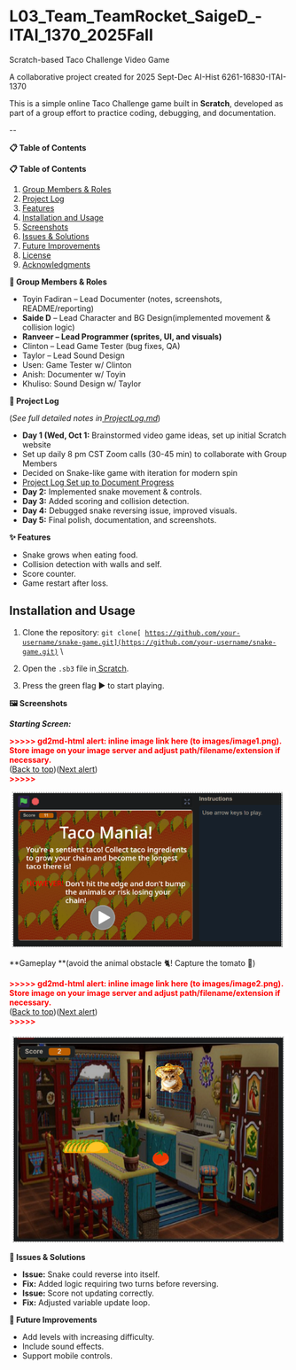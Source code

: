 # L03_Team_TeamRocket_SaigeD_-ITAI_1370_2025Fall
Scratch-based Taco Challenge Video Game 


A collaborative project created for 2025 Sept-Dec AI-Hist 6261-16830-ITAI-1370 

 This is a simple online Taco Challenge game built in **Scratch**, developed as part of a group effort to practice coding, debugging, and documentation. 

--
 

**📋 Table of Contents** 



**📋 Table of Contents**  

1. [Group Members & Roles](#-group-members--roles)  
2. [Project Log](#-project-log)  
3. [Features](#-features)  
4. [Installation and Usage](#installation-and-usage) 
5. [Screenshots](#️-screenshots)  
6. [Issues & Solutions](#-issues--solutions)  
7. [Future Improvements](#-future-improvements)  
8. [License](#-license)  
9. [Acknowledgments](#-acknowledgments)  

 

**👥 Group Members & Roles** 



* Toyin Fadiran – Lead Documenter (notes, screenshots, README/reporting) 
* **Saide D** – Lead Character and BG Design(implemented movement & collision logic) 
* **Ranveer – Lead Programmer (sprites, UI, and visuals)** 
* Clinton – Lead Game Tester (bug fixes, QA) 
* Taylor – Lead Sound Design 
* Usen: Game Tester w/ Clinton 
* Anish: Documenter w/ Toyin 
* Khuliso: Sound Design w/ Taylor 

 

**📆 Project Log** 

(*See full detailed notes in[ ProjectLog.md](https://usc-word-edit.officeapps.live.com/we/ProjectLog.md)*) 



* **Day 1 (Wed, Oct 1:** Brainstormed video game ideas, set up initial Scratch website 
* Set up daily 8 pm CST Zoom calls (30-45 min) to collaborate with Group Members 
* Decided on Snake-like game with iteration for modern spin 
* [Project Log Set up to Document Progress](https://houcomcol-my.sharepoint.com/:w:/g/personal/w218102648_student_hccs_edu/ERtmzf7OcmlJqbKVIW-OsukBtimkNFN7sCSyrPX2AVARyw?e=kQetBu) 
* **Day 2:** Implemented snake movement & controls. 
* **Day 3:** Added scoring and collision detection. 
* **Day 4:** Debugged snake reversing issue, improved visuals. 
* **Day 5:** Final polish, documentation, and screenshots. 

 

**✨ Features** 



* Snake grows when eating food. 
* Collision detection with walls and self. 
* Score counter. 
* Game restart after loss. 

 

## Installation and Usage



1. Clone the repository: <code>git clone[ https://github.com/your-username/snake-game.git](https://github.com/your-username/snake-game.git)</code>  \
  
1. Open the `.sb3` file in[ Scratch](https://scratch.mit.edu/). 
1. Press the green flag ▶️ to start playing. 

 

**🖼️ Screenshots** 

***Starting Screen:*** 



<p id="gdcalert1" ><span style="color: red; font-weight: bold">>>>>>  gd2md-html alert: inline image link here (to images/image1.png). Store image on your image server and adjust path/filename/extension if necessary. </span><br>(<a href="#">Back to top</a>)(<a href="#gdcalert2">Next alert</a>)<br><span style="color: red; font-weight: bold">>>>>> </span></p>


![Landing Page](images/LandingPage.png "image_tooltip")
 

**Gameplay **(avoid the animal obstacle 🐈! Capture the tomato 🍅) 



<p id="gdcalert2" ><span style="color: red; font-weight: bold">>>>>>  gd2md-html alert: inline image link here (to images/image2.png). Store image on your image server and adjust path/filename/extension if necessary. </span><br>(<a href="#">Back to top</a>)(<a href="#gdcalert3">Next alert</a>)<br><span style="color: red; font-weight: bold">>>>>> </span></p>


![GamePlay](images/gameplay.png "image_tooltip")
 

 

 

 

**🐛 Issues & Solutions** 



* **Issue:** Snake could reverse into itself.  
* **Fix:** Added logic requiring two turns before reversing. 
* **Issue:** Score not updating correctly.  
* **Fix:** Adjusted variable update loop. 

 

**🚀 Future Improvements** 



* Add levels with increasing difficulty. 
* Include sound effects. 
* Support mobile controls. 
